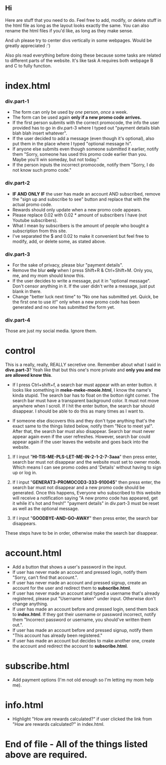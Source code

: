 ## Hi
Here are stuff that you need to do. Feel free to add, modify, or delete stuff in the html file as long as the layout looks exactly the same.
You can also rename the html files if you'd like, as long as they make sense.

And uh please try to center divs vertically in some webpages. Would be greatly appreciated :')

Also pls read everything before doing these because some tasks are related to different parts of the website.
It's like task A requires both webpage B and C to fully function.

# index.html
### div.part-1
- The form can only be used by *one* person, *once* a week.
- The form can be used again **only if a new promo code arrives.**
- If the first person submits with the correct promocode, the info the user provided has to go in div.part-3 where I typed out "payment details blah blah blah insert whatever".
- If the user decided to add a message (even though it's optional), also put them in the place where I typed "optional message hi".
- If anyone else submits even though someone submitted it earlier, notify them "Sorry, someone has used this promo code earlier than you. Maybe you'll win someday, but not today."
- If the person inputs the incorrect promocode, notify them "Sorry, I do not know such promo code."

### div.part-2
- **IF AND ONLY IF** the user has made an account AND subscribed, remove the "sign up and subscribe to see" button and replace that with the actual promo code.
- Rewards should only update when a new promo code appears.
- Please replace 0.02 with 0.02 * amount of subscribers I have (not Youtube subscribers).
- What I mean by subscribers is the amount of people who bought a subscription from this site.
- I've separated the $ and 0.02 to make it convenient but feel free to modify, add, or delete some, as stated above.

### div.part-3
- For the sake of privacy, please blur "payment details".
- Remove the blur **only** when I press Shift+R & Ctrl+Shift+M. Only you, me, and my mom should know this.
- If the user decides to write a message, put it in "optional message". Don't censor anything in it. If the user didn't write a message, just put blank in there.
- Change "better luck next time" to "No one has submitted yet. Quick, be the first one to use it!" only when a new promo code has been generated and no one has submitted the form yet.

### div.part-4
Those are just my social media. Ignore them.

# control
This is a really, really, REALLY secretive one. Remember about what I said in **dive.part-3**? Yeah like that but this one's more private and **only you and me are allowed know this**.

- If I press Ctrl+shift+f, a search bar must appear with an enter button. it looks like something in **meke-meke-mooie.html**, I know the name's kinda stupid.
The search bar has to float on the botton right corner.
The search bar must have a transparent background color.
It must not move anywhere when I scroll.
If I hit the enter button, the search bar should disappear.
I should be able to do this as many times as I want to.

- If someone else discovers this and they don't type anything that's the exact same to the things listed below, notify them "Nice to meet ya!".
After that, the search bar must also disappear.
Search bar must never appear again even if the user refreshes.
However, search bar could appear again if the user leaves the website and goes back into the website. 

1. If I input "**HI-TIS-ME-PLS-LET-ME-IN-2-1-2-7-3aaa**" then press enter, search bar must not disappear and the website must set to owner mode.
Which means I can see promo codes and 'Details' without having to sign up or log in.

2. If I input "**GENERAT3-PROMOCOD3-333-910045**" then press enter, the search bar must not disappear and a new promo code should be generated.
Once this happens, Everyone who subscribed to this website will receive a notification saying "A new promo code has appeared, get it while it's hot and fresh!"
"payment details" in div.part-3 must be reset as well as the optional message.

3. If I input "**GOODBYE-AND-GO-AWAY**" then press enter, the search bar disappears.

These steps have to be in order, otherwise make the search bar disappear.

# account.html 
- Add a button that shows a user's password in the input.
- If user has never made an account and pressed login, notify them "Sorry, can't find that account.".
- If user has never made an account and pressed signup, create an account for the user and redirect them to **subscribe.html**.
- If user has never made an account and typed a username that's already registered, please put "Username taken" under input. Otherwise don't change anything. 
- If user has made an account before and pressed login, send them back to **index.html**. If they got their username or password incorrect, notify them "Incorrect password or username, you should've written them out.".
- If user has made an account before and pressed signup, notify them "This account has already been registered."
- If user has made an account but decides to make another one, create the account and redirect the account to **subscribe.html**.

# subscribe.html
- Add payment options (I'm not old enough so I'm letting my mom help me).

# info.html
- Highlight "How are rewards calculated?" if user clicked the link from "How are rewards calculated?" in index.html.


# End of file - All of the things listed above are required.
